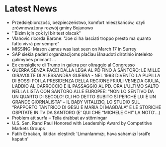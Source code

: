 # Latest News
-  Przedsiębiorczość, bezpieczeństwo, komfort mieszkańców, czyli zrównoważony rozwój gminy Bojanowo
-  ''Bizim için çok iyi bir test olacak''
-  Vlahovic ricorda Barone: "Joe ci ha lasciati troppo presto ma quanto fatto vivrà per sempre"
-  MISSING: Mason James was last seen on March 17 in Surrey
-  SAP siekia padėti organizacijoms plačiau išnaudoti dirbtinio intelekto galimybes priimant ...
-  Ex consigliere di Trump in galera per oltraggio al Congresso
-  GUERRA SENZA PACE! DALLA LEGA AL PD FINO A SANTORO: LE MILLE GIRAVOLTE DI ALESSANDRA GUERRA - NEL 1993 DIVENTÒ LA PUPILLA DI BOSSI POI LA PRESIDENZA DELLA REGIONE FRIULI VENEZIA GIULIA, L’ADDIO AL CARROCCIO E IL PASSAGGIO AL PD. ORA L’ULTIMO SALTO NELLA LISTA CON SANTORO ALLE EUROPEE: “NON LO SENTIVO DA UN QUARTO DI SECOLO! GLI HO DETTO SUBITO SÌ PERCHÉ LUI È UN GRANDE GIORNALISTA" – IL BABY VITALIZIO, LO STUDIO SUL “RAPPORTO TANTRICO DI GESÙ E MARIA DI MAGDALA” E LE STORICHE OSPITATE IN TV DA SANTORO (E’ QUI CHE “MICHELE CHI” LA NOTO’…)
-  Problem att surfa – Telia drabbat av störningar
-  U.S. Sen. Rand Paul Honored with Leadership Award by Competitive Markets Groups
-  Fatih Erbakan, iktidarı eleştirdi: 'Limanlarımızı, hava sahamızı İsrail’e kapatın'
